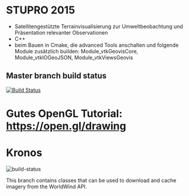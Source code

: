 
STUPRO 2015
===========

* Satellitengestützte Terrainvisualisierung zur Umweltbeobachtung und Präsentation relevanter Observationen
* C++
* beim Bauen in Cmake, die advanced Tools anschalten und folgende Module zusätzlich builden: Module_vtkGeovisCore,  Module_vtkIOGeoJSON, Module_vtkViewsGeovis

## Master branch build status

[![Build Status](https://magnum.travis-ci.com/quappi/STUPRO.svg?token=Dz9pyxchptypNqzhp5sb&branch=master)](https://magnum.travis-ci.com/quappi/STUPRO)


Gutes OpenGL Tutorial:
https://open.gl/drawing
=======
Kronos
======
![build-status](https://magnum.travis-ci.com/quappi/STUPRO.svg?token=YqyzbapTc49r8AJqkBGb)

This branch contains classes that can be used to download and cache imagery from the WorldWind API.
